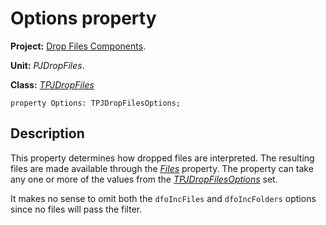 <a href='Hidden comment: 
$Rev$
$Date$
'></a>

# Options property #

**Project:** [Drop Files Components](DropFilesComponents.md).

**Unit:** _PJDropFiles_.

**Class:** _[TPJDropFiles](TPJDropFiles.md)_

```
property Options: TPJDropFilesOptions;
```

## Description ##

This property determines how dropped files are interpreted. The resulting files are made available through the _[Files](TPJDropFilesFiles.md)_ property. The property can take any one or more of the values from the _[TPJDropFilesOptions](TPJDropFilesOptionsSet.md)_ set.

It makes no sense to omit both the `dfoIncFiles` and `dfoIncFolders` options since no files will pass the filter.